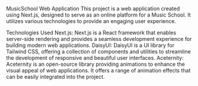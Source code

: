 MusicSchool Web Application This project is a web application created using Next.js, designed to serve as an online platform for a Music School. It utilizes various technologies to provide an engaging user experience.

Technologies Used Next.js: Next.js is a React framework that enables server-side rendering and provides a seamless development experience for building modern web applications. DaisyUI: DaisyUI is a UI library for Tailwind CSS, offering a collection of components and utilities to streamline the development of responsive and beautiful user interfaces. Aceternity: Aceternity is an open-source library providing animations to enhance the visual appeal of web applications. It offers a range of animation effects that can be easily integrated into the project.